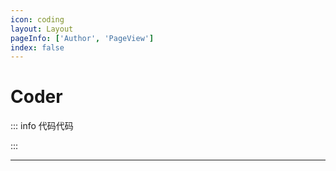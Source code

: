 ```yaml
---
icon: coding
layout: Layout
pageInfo: ['Author', 'PageView']
index: false
---
```


# Coder

::: info 代码代码

:::

---
